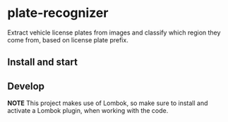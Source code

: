 # plate-recognizer
Extract vehicle license plates from images and classify which region they come from, based on license plate prefix.

## Install and start

## Develop

**NOTE** This project makes use of Lombok, so make sure to install and activate a Lombok plugin, when working with the code.

 

